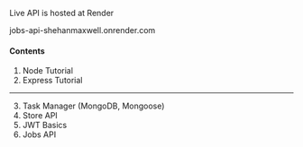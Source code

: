 Live API is hosted at Render

jobs-api-shehanmaxwell.onrender.com

#### Contents

1. Node Tutorial
2. Express Tutorial

---

3. Task Manager (MongoDB, Mongoose)
4. Store API
5. JWT Basics
6. Jobs API
